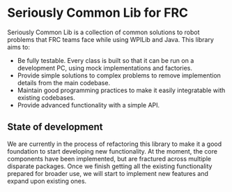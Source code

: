 # Seriously Common Lib for FRC

Seriously Common Lib is a collection of common solutions to robot problems that FRC teams face while using WPILib and Java. This library aims to:
- Be fully testable. Every class is built so that it can be run on a development PC, using mock implementations and factories.
- Provide simple solutions to complex problems to remove implemention details from the main codebase.
- Maintain good programming practices to make it easily integratable with existing codebases.
- Provide advanced functionality with a simple API.

## State of development

We are currently in the process of refactoring this library to make it a good foundation to start developing new functionality. At the moment, the core components have been implemented, but are fractured across multiple disparate packages. Once we finish getting all the existing functionality prepared for broader use, we will start to implement new features and expand upon existing ones.
